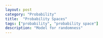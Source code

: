 ```yaml
---
layout: post
category: "Probability"
title:  "Probability Spaces"
tags: ["probability", "probability space"]
description: "Model for randomness"
---
```

